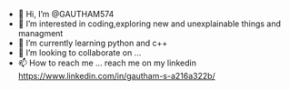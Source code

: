 - 👋 Hi, I’m @GAUTHAM574
- 👀 I’m interested in coding,exploring new and unexplainable things and managment 
- 🌱 I’m currently learning python and c++
- 💞️ I’m looking to collaborate on ...
- 📫 How to reach me ... reach me on my linkedin https://www.linkedin.com/in/gautham-s-a216a322b/

<!---
GAUTHAM574/GAUTHAM574 is a ✨ special ✨ repository because its `README.md` (this file) appears on your GitHub profile.
You can click the Preview link to take a look at your changes.
--->
